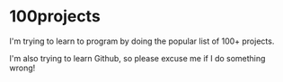 100projects
===========

I'm trying to learn to program by doing the popular list of 100+ projects.

I'm also trying to learn Github, so please excuse me if I do something wrong!
